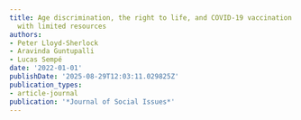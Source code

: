 ```yaml
---
title: Age discrimination, the right to life, and COVID-19 vaccination in countries
  with limited resources
authors:
- Peter Lloyd-Sherlock
- Aravinda Guntupalli
- Lucas Sempé
date: '2022-01-01'
publishDate: '2025-08-29T12:03:11.029825Z'
publication_types:
- article-journal
publication: '*Journal of Social Issues*'
---
```

